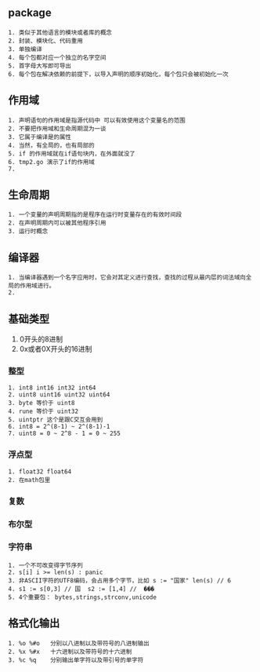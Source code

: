 ## package
``` 
1. 类似于其他语言的模块或者库的概念
2. 封装、模块化、代码重用
3. 单独编译
4. 每个包都对应一个独立的名字空间
5. 首字母大写即可导出
6. 每个包在解决依赖的前提下，以导入声明的顺序初始化，每个包只会被初始化一次
```

## 作用域
``` 
1. 声明语句的作用域是指源代码中 可以有效使用这个变量名的范围
2. 不要把作用域和生命周期混为一谈
3. 它属于编译是的属性
4. 当然，有全局的，也有局部的
5. if 的作用域就在if语句块内，在外面就没了
6. tmp2.go 演示了if的作用域
7. 
```

## 生命周期
``` 
1. 一个变量的声明周期指的是程序在运行时变量存在的有效时间段
2. 在声明周期内可以被其他程序引用
3. 运行时概念

```

## 编译器
``` 
1. 当编译器遇到一个名字应用时，它会对其定义进行查找，查找的过程从最内层的词法域向全局的作用域进行。
2. 
```

## 基础类型
1. 0开头的8进制
2. 0x或者0X开头的16进制
### 整型
```
1. int8 int16 int32 int64
2. uint8 uint16 uint32 uint64
3. byte 等价于 uint8 
4. rune 等价于 uint32
5. uintptr 这个是跟C交互会用到
6. int8 = 2^(8-1) ~ 2^(8-1)-1 
7. uint8 = 0 ~ 2^8 - 1 = 0 ~ 255
```

### 浮点型
``` 
1. float32 float64
2. 在math包里
```

### 复数

### 布尔型

### 字符串
``` 
1. 一个不可改变得字节序列
2. s[i] i >= len(s) : panic
3. 非ASCII字符的UTF8编码，会占用多个字节，比如 s := "国家" len(s) // 6
4. s1 := s[0,3] // 国  s2 := [1,4] //  ���
5. 4个重要包： bytes,strings,strconv,unicode
```

## 格式化输出
```
1. %o %#o   分别以八进制以及带符号的八进制输出
2. %x %#x   十六进制以及带符号的十六进制
3. %c %q    分别输出单字符以及带引号的单字符
```